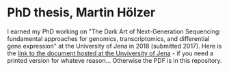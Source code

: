 # PhD thesis, Martin Hölzer

I earned my PhD working on "The Dark Art of Next-Generation Sequencing: fundamental approaches for genomics, transcriptomics, and differential gene expression" at the University of Jena in 2018 (submitted 2017). Here is the [link to the document hosted at the Unviversity of Jena](https://suche.thulb.uni-jena.de/Record/1013860616) - if you need a printed version for whateve reason... Otherwise the PDF is in this repository. 